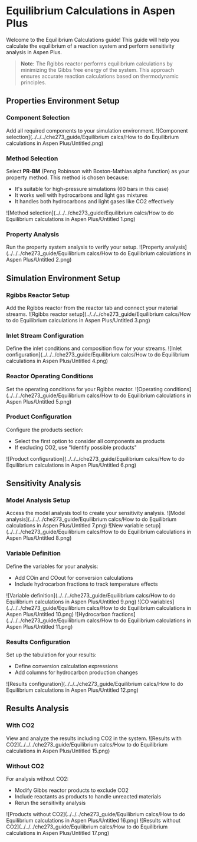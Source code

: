 # Equilibrium Calculations in Aspen Plus

Welcome to the Equilibrium Calculations guide! This guide will help you calculate the equilibrium of a reaction system and perform sensitivity analysis in Aspen Plus.

> **Note:** The Rgibbs reactor performs equilibrium calculations by minimizing the Gibbs free energy of the system. This approach ensures accurate reaction calculations based on thermodynamic principles.

## Properties Environment Setup

### Component Selection
Add all required components to your simulation environment.
![Component selection](../../../che273_guide/Equilibrium calcs/How to do Equilibrium calculations in Aspen Plus/Untitled.png)

### Method Selection
Select **PR-BM** (Peng Robinson with Boston-Mathias alpha function) as your property method. This method is chosen because:
- It's suitable for high-pressure simulations (60 bars in this case)
- It works well with hydrocarbons and light gas mixtures
- It handles both hydrocarbons and light gases like CO2 effectively

![Method selection](../../../che273_guide/Equilibrium calcs/How to do Equilibrium calculations in Aspen Plus/Untitled 1.png)

### Property Analysis
Run the property system analysis to verify your setup.
![Property analysis](../../../che273_guide/Equilibrium calcs/How to do Equilibrium calculations in Aspen Plus/Untitled 2.png)

## Simulation Environment Setup

### Rgibbs Reactor Setup
Add the Rgibbs reactor from the reactor tab and connect your material streams.
![Rgibbs reactor setup](../../../che273_guide/Equilibrium calcs/How to do Equilibrium calculations in Aspen Plus/Untitled 3.png)

### Inlet Stream Configuration
Define the inlet conditions and composition flow for your streams.
![Inlet configuration](../../../che273_guide/Equilibrium calcs/How to do Equilibrium calculations in Aspen Plus/Untitled 4.png)

### Reactor Operating Conditions
Set the operating conditions for your Rgibbs reactor.
![Operating conditions](../../../che273_guide/Equilibrium calcs/How to do Equilibrium calculations in Aspen Plus/Untitled 5.png)

### Product Configuration
Configure the products section:
- Select the first option to consider all components as products
- If excluding CO2, use "Identify possible products"

![Product configuration](../../../che273_guide/Equilibrium calcs/How to do Equilibrium calculations in Aspen Plus/Untitled 6.png)

## Sensitivity Analysis

### Model Analysis Setup
Access the model analysis tool to create your sensitivity analysis.
![Model analysis](../../../che273_guide/Equilibrium calcs/How to do Equilibrium calculations in Aspen Plus/Untitled 7.png)
![New variable setup](../../../che273_guide/Equilibrium calcs/How to do Equilibrium calculations in Aspen Plus/Untitled 8.png)

### Variable Definition
Define the variables for your analysis:
- Add COin and COout for conversion calculations
- Include hydrocarbon fractions to track temperature effects

![Variable definition](../../../che273_guide/Equilibrium calcs/How to do Equilibrium calculations in Aspen Plus/Untitled 9.png)
![CO variables](../../../che273_guide/Equilibrium calcs/How to do Equilibrium calculations in Aspen Plus/Untitled 10.png)
![Hydrocarbon fractions](../../../che273_guide/Equilibrium calcs/How to do Equilibrium calculations in Aspen Plus/Untitled 11.png)

### Results Configuration
Set up the tabulation for your results:
- Define conversion calculation expressions
- Add columns for hydrocarbon production changes

![Results configuration](../../../che273_guide/Equilibrium calcs/How to do Equilibrium calculations in Aspen Plus/Untitled 12.png)

## Results Analysis

### With CO2
View and analyze the results including CO2 in the system.
![Results with CO2](../../../che273_guide/Equilibrium calcs/How to do Equilibrium calculations in Aspen Plus/Untitled 15.png)

### Without CO2
For analysis without CO2:
- Modify Gibbs reactor products to exclude CO2
- Include reactants as products to handle unreacted materials
- Rerun the sensitivity analysis

![Products without CO2](../../../che273_guide/Equilibrium calcs/How to do Equilibrium calculations in Aspen Plus/Untitled 16.png)
![Results without CO2](../../../che273_guide/Equilibrium calcs/How to do Equilibrium calculations in Aspen Plus/Untitled 17.png) 